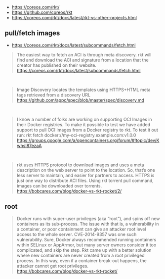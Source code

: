 - https://coreos.com/rkt/
- https://github.com/coreos/rkt
- https://coreos.com/rkt/docs/latest/rkt-vs-other-projects.html

## pull/fetch images

- https://coreos.com/rkt/docs/latest/subcommands/fetch.html

> The easiest way to fetch an ACI is through meta discovery. rkt will find and download the ACI and signature from a location that the creator has published on their website.
> https://coreos.com/rkt/docs/latest/subcommands/fetch.html

<br>

> Image Discovery locates the templates using HTTPS+HTML meta tags retrieved from a discovery URL
> https://github.com/appc/spec/blob/master/spec/discovery.md

<br>

> I know a number of folks are working on supporting OCI Images in their
> Docker registries. To make it possible to test we have added support to pull
> OCI images from a Docker registry to rkt. To test it out run:
> rkt fetch docker://my-oci-registry.example.com:v1.0.0
> https://groups.google.com/a/opencontainers.org/forum/#!topic/dev/KwhsI87ezaA

<br>

> rkt uses HTTPS protocol to download images and uses a meta description on the web server to point to the location. So, that’s one less server to maintain, and easier for partners to access.
> HTTPS is just one way to distribute ACI files. Using rkt torrent pull command, images can be downloaded over torrents.
> https://bobcares.com/blog/docker-vs-rkt-rocket/2/

## root

> Docker runs with super-user privileges (aka “root”), and spins off new containers as its sub-process. The issue with that is, a vulnerability in a container, or poor containment can give an attacker root level access to the whole server. CVE-2014-9357 was one such vulnerability.
Sure, Docker always recommended running containers within SELinux or AppArmor, but many server owners consider it too complicated, and skip the step.
Rkt came up with a better solution where new containers are never created from a root privileged process. In this way, even if a container break-out happens, the attacker cannot get root privileges.
> https://bobcares.com/blog/docker-vs-rkt-rocket/
